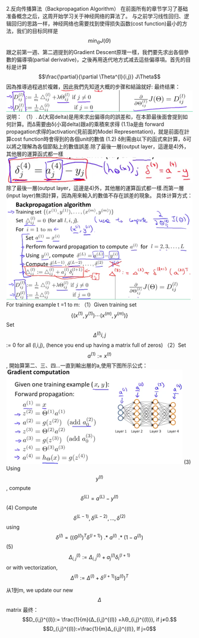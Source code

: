 2.反向传播算法（Backpropagation Algorithm） 在前面所有的章节学习了基础准备概念之后，这周开始学习关于神经网络的算法了。 
与之前学习线性回归、逻辑回归的思路一样，神经网络也需要找到使得损失函数(cost function)最小的方法，我们的目标同样是 $$min_\Theta J(\Theta)$$
 跟之前第一週、第二週提到的Gradient Descent原理一樣，我們要先求出各個參數的偏導項(partial derivative)，之後再用迭代地方式减去這些偏導項。首先的目标是计算$$\frac{\partial}{\partial \Theta^{l}{i,j}} J\Theta$$ 因為推導過程過於複雜，因此我們先知道大概的步骤和結論就好: 
 最终结果：
 ![](/机器学习/images/36.png)
 说明：
（1）. Δ(大寫delta)是用來求出偏導向的誤差和，在本節最後面會提到如何計算。而Δ需要由δ(小寫delta)跟a的乘積來求得
   (1.1)a是由 forward propagation求得的activation(見前面的Model Representation)，就是前面在計算cost function時會得到的各個unit的數值
   (1.2) δ則需由以下的函式來計算，δ可以將之理解為各個節點上的數值誤差.除了最後一層(output layer，這邊是4)外，其他層的運算函式都一樣
   ![](/机器学习/images/37.png)
   除了最後一層(output layer，這邊是4)外，其他層的運算函式都一樣.而第一層(input layer)無須計算，因為用來輸入的數值不存在誤差的現象。
  具体计算方式： 
  ![](/机器学习/images/35.png)
  For training example t =1 to m:
 （1）Given training set $$\lbrace (x^{(1)}, y^{(1)}) \cdots (x^{(m)}, y^{(m)})\rbrace$$ Set $$\Delta^{(l)}{i,j}$$:= 0 for all (l,i,j), (hence you end up having a matrix full of zeros)
 （2）Set $$a^{(1)} := x^{(t)}$$, 開始算第二、三、四...一直到輸出層的a,使用下图所示公式：
 ![](/机器学习/images/38.png)
 (3) Using $$y^{(t)}$$, compute $$\delta^{(L)} = a^{(L)} - y^{(t)}$$
 (4) Compute $$\delta^{(L-1)}, \delta^{(L-2)},\dots,\delta^{(2)}$$ using $$\delta^{(l)} = ((\Theta^{(l)})^T \delta^{(l+1)})\ .*\ a^{(l)}\ .*\ (1 - a^{(l)})$$
 (5) $$Δ_{i,j}^{(l)} :=Δ_{i,j}^{(l)}+a_j^{(l)}	​δ_i^{(l+1)} $$ or with vectorization, $$\Delta^{(l)} := \Delta^{(l)} + \delta^{(l+1)}(a^{(l)})^T$$
 
 从1到m, we update our new $$\Delta$$ matrix
 最终：
 $$D_{i,j}^{(l)}:= \frac{1}{m}(Δ_{i,j}^{(l)} +λΘ_{i,j}^{(l)}),  if j≠0.$$
 $$D_{i,j}^{(l)}:=\frac{1}{m}Δ_{i,j}^{(l)},  If j=0$$